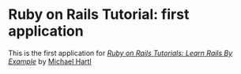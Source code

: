 # Ruby on Rails Tutorial: first application

This is the first application for [*Ruby on Rails Tutorials: Learn Rails By Example*](http://railstutorial.org) by [Michael Hartl](http://www.bajrasoft.com)